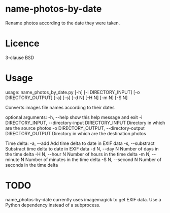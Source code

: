 # name-photos-by-date

Rename photos according to the date they were taken.

# Licence

3-clause BSD

# Usage

usage: name_photos_by_date.py [-h] [-i DIRECTORY_INPUT] [-o DIRECTORY_OUTPUT]
                              [-a] [-s] [-d N] [-H N] [-m N] [-S N]

Converts images file names according to their dates

optional arguments:
  -h, --help            show this help message and exit
  -i DIRECTORY_INPUT, --directory-input DIRECTORY_INPUT
                        Directory in which are the source photos
  -o DIRECTORY_OUTPUT, --directory-output DIRECTORY_OUTPUT
                        Directory in which are the destination photos

Time delta:
  -a, --add             Add time delta to date in EXIF data
  -s, --substract       Substract time delta to date in EXIF data
  -d N, --day N         Number of days in the time delta
  -H N, --hour N        Number of hours in the time delta
  -m N, --minute N      Number of minutes in the time delta
  -S N, --second N      Number of seconds in the time delta

# TODO

name_photos-by-date currently uses imagemagick to get EXIF data. Use a Python dependency instead of a subprocess.
